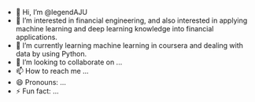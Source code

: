 - 👋 Hi, I’m @legendAJU
- 👀 I’m interested in financial engineering, and also interested in applying machine learning and deep learning knowledge into financial applications.
- 🌱 I’m currently learning machine learning in coursera and dealing with data by using Python.
- 💞️ I’m looking to collaborate on ...
- 📫 How to reach me ...
- 😄 Pronouns: ...
- ⚡ Fun fact: ...

<!---
legendAJU/legendAJU is a ✨ special ✨ repository because its `README.md` (this file) appears on your GitHub profile.
You can click the Preview link to take a look at your changes.
--->
